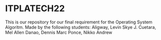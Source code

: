 # ITPLATECH22

This is our repository for our final requirement for the Operating System Algoritm.
Made by the following students:
Aligway, Levin Skye J.
Cuetara, Mel Allen
Danao, Dennis Marc
Ponce, Nikko Andrew

